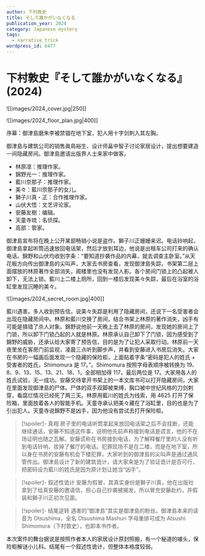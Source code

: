 ```yaml
---
author: 下村敦史
title: そして誰かがいなくなる
publication_year: 2024
category: Japanese mystery
tags:
  - narrative_trick
wordpress_id: 6477
---
```


# 下村敦史『そして誰かがいなくなる』(2024)

![[images/2024_cover.jpg|250]]

![[images/2024_floor_plan.jpg|400]]

序幕：御津島磨朱李被禁锢在地下室，犯人用十字剑刺入其左胸。

御津島与建筑公司的销售眞鳥裕生、设计师畠中智子讨论家居设计，提出想要建造一间隐藏房间。御津島邀请出版界人士来家中做客。

* 林原凛：推理作家。
* 錦野光一：推理作家。
* 藍川奈那子：推理作家。
* 美々：藍川奈那子的女儿。
* 獅子川真・正：合作推理作家。
* 山伏大悟：文艺评论家。
* 安藤友樹：编辑。
* 天童寺琉：名侦探。
* 高部：管家。

御津島宣布将在晚上公开某部畅销小说是盗作。獅子川正姗姗来迟。电话铃响起，御津島拿起听筒迅速放回电话架，然后才放到耳边，他说是出租车公司打来的确认电话。錦野和山伏均收到字条：“要知道抄袭作品的内幕，就去调查主卧室。”从天花板方向传出御津島的尖叫声，大家去书房查看，发现御津島失踪，书架第二层上面摆放的林原著作全部消失，阁楼里也没有发现人影。各个房间门锁上的凸起被人卸下，无法上锁。藍川上二楼上厕所，回到一楼后发现美々失踪，最后在浴室的浴缸里发现沉睡的美々。

![[images/2024_secret_room.jpg|400]]

藍川遇害。多人收到预告信，说美々失踪是利用了隐藏房间，还说下一名受害者会出现在隐藏房间中。林原和藍川交换了房间，结合书架上林原的著作消失，凶手有可能是搞错了杀人对象。錦野说他前一天晚上去了林原的房间，发现她的房间上了门锁，所以卸下门锁凸起的人就是林原。林原承认自己卸下了门锁，因为感受到了錦野的威胁，还承认给大家寄了预告信，目的是为了让犯人采取行动。林原前一天夜里坐在客房门前监视，凌晨三点听到脚步声，并看到安藤进入书房后消失。大家在书房的一幅画后面发现一个隐藏的保险柜，上面贴着字条“密码是犯人的姓氏 + 受害者的姓氏，Shimomura 是 17。”。Shimomura 按照字母表顺序被转换为 19、8、9、13、15、13、21、18、1，全部相加得 117，最后两位是 17。大家用各人的姓氏试验，无一成功。安藤交待拿开书架上的一本文库书可以打开隐藏房间，大家在里面发现御津島的尸体。尸体的双手双脚被束缚，胸口被中世纪风格的刀剑刺穿，看腐烂情况已经死了两三天。林原用藍川的姓氏为线索，用 4625 打开了保险箱，里面放着各人的智能手机。天童寺承认把美々藏在了浴缸里，目的也是为了引出犯人。天童寺说錦野不是凶手，因为他没有尝试去打开保险柜。

> [!spoiler]- 真相
> 房子里的电话听筒拿起来放回电话架之后不会挂断，还能继续通话，安藤不知道这件事，说明他先前声称接到电话是谎言，他的不在场证明也随之瓦解。安藤谎称在书房接到电话，为了解释餐厅里的人没有听到电话铃响，拔掉了餐厅的电话。犯罪现场不是在二楼，而是在地下室，所以身在书房的安藤有机会下楼犯罪，大家听到的御津島的尖叫声是通过通风管传出。御津島设计了新的建筑诡计，请大家来是为了验证诡计是否可行，把密码设为藍川的姓氏是因为原计划让她当“凶手”。

> [!spoiler]- 叙述性诡计
> 安藤为假冒，其真实身份是獅子川真，他在出版社拿到了给真安藤的邀请信，担心自己抄袭被揭发，所以冒充安藤赴约，并假装和獅子川正初次见面。

> [!spoiler]- 结尾逆转
> 遇害的“御津島”其实是御津島的粉丝。御津島本来的读音为 Otsushima，全名 Otsushima Mashuri 字母重排可成为 Atsushi Shimomura（下村敦史），也即本书作者。 

本次案件的舞台据说是按照作者本人的家居设计原封照搬，有一个秘道的噱头，保险柜解谜小儿科。结尾有一个叙述性诡计，但整体本格度较弱。